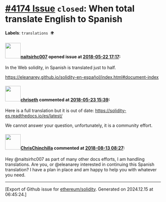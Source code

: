 # [\#4174 Issue](https://github.com/ethereum/solidity/issues/4174) `closed`: When total translate English to Spanish 
**Labels**: `translations 🌍`


#### <img src="https://avatars.githubusercontent.com/u/26291567?v=4" width="50">[naitsirhc007](https://github.com/naitsirhc007) opened issue at [2018-05-22 17:17](https://github.com/ethereum/solidity/issues/4174):

In the Web solidity, in Spanish is translated just to half. 


https://eleanarey.github.io/solidity-en-español/index.html#document-index

#### <img src="https://avatars.githubusercontent.com/u/9073706?v=4" width="50">[chriseth](https://github.com/chriseth) commented at [2018-05-23 15:39](https://github.com/ethereum/solidity/issues/4174#issuecomment-391394472):

Here is a full translation but it is out of date: https://solidity-es.readthedocs.io/es/latest/

We cannot answer your question, unfortunately, it is a community effort.

#### <img src="https://avatars.githubusercontent.com/u/42080?u=54f700afa4263a5f86d2036b7ae598c2a2b419c0&v=4" width="50">[ChrisChinchilla](https://github.com/ChrisChinchilla) commented at [2018-08-13 08:27](https://github.com/ethereum/solidity/issues/4174#issuecomment-412444782):

Hey @naitsirhc007 as part of many other docs efforts, I am handling translations. Are you, or @eleanarey interested in continuing this Spanish translation? I have a plan in place and am happy to help you with whatever you need.


-------------------------------------------------------------------------------



[Export of Github issue for [ethereum/solidity](https://github.com/ethereum/solidity). Generated on 2024.12.15 at 06:45:24.]
